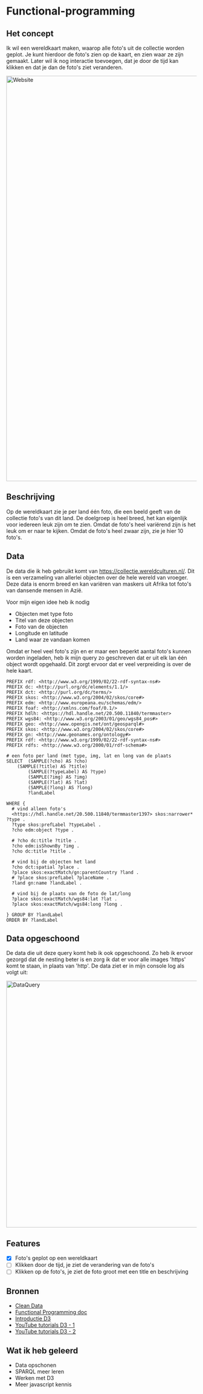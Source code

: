 # Functional-programming

## Het concept
Ik wil een wereldkaart maken, waarop alle foto's uit de collectie worden geplot. Je kunt hierdoor de foto's zien op de kaart, en zien waar ze zijn gemaakt. Later wil ik nog interactie toevoegen, dat je door de tijd kan klikken en dat je dan de foto's ziet veranderen. 

<img width="1071" alt="Website" src="https://user-images.githubusercontent.com/43337685/68882923-5713ad80-0710-11ea-82e1-c6cbec8c3702.png">

## Beschrijving
Op de wereldkaart zie je per land één foto, die een beeld geeft van de collectie foto's van dit land. De doelgroep is heel breed, het kan eigenlijk voor iedereen leuk zijn om te zien. Omdat de foto's heel variërend zijn is het leuk om er naar te kijken. Omdat de foto's heel zwaar zijn, zie je hier 10 foto's. 

## Data

De data die ik heb gebruikt komt van https://collectie.wereldculturen.nl/. Dit is een verzameling van allerlei objecten over de hele wereld van vroeger. Deze data is enorm breed en kan variëren van maskers uit Afrika tot foto's van dansende mensen in Azië. 

Voor mijn eigen idee heb ik nodig
* Objecten met type foto
* Titel van deze objecten
* Foto van de objecten
* Longitude en latitude
* Land waar ze vandaan komen

Omdat er heel veel foto's zijn en er maar een beperkt aantal foto's kunnen worden ingeladen, heb ik mijn query zo geschreven dat er uit elk lan één object wordt opgehaald. Dit zorgt ervoor dat er veel verpreiding is over de hele kaart. 

```sparql
PREFIX rdf: <http://www.w3.org/1999/02/22-rdf-syntax-ns#>
PREFIX dc: <http://purl.org/dc/elements/1.1/>
PREFIX dct: <http://purl.org/dc/terms/>
PREFIX skos: <http://www.w3.org/2004/02/skos/core#>
PREFIX edm: <http://www.europeana.eu/schemas/edm/>
PREFIX foaf: <http://xmlns.com/foaf/0.1/>
PREFIX hdlh: <https://hdl.handle.net/20.500.11840/termmaster>
PREFIX wgs84: <http://www.w3.org/2003/01/geo/wgs84_pos#>
PREFIX geo: <http://www.opengis.net/ont/geosparql#>
PREFIX skos: <http://www.w3.org/2004/02/skos/core#>
PREFIX gn: <http://www.geonames.org/ontology#>
PREFIX rdf: <http://www.w3.org/1999/02/22-rdf-syntax-ns#>
PREFIX rdfs: <http://www.w3.org/2000/01/rdf-schema#>

# een foto per land (met type, img, lat en long van de plaats
SELECT  (SAMPLE(?cho) AS ?cho) 
	(SAMPLE(?title) AS ?title) 
        (SAMPLE(?typeLabel) AS ?type) 
        (SAMPLE(?img) AS ?img) 
        (SAMPLE(?lat) AS ?lat)
        (SAMPLE(?long) AS ?long)
        ?landLabel 

WHERE {
  # vind alleen foto's
  <https://hdl.handle.net/20.500.11840/termmaster1397> skos:narrower* ?type .
  ?type skos:prefLabel ?typeLabel .   
  ?cho edm:object ?type .

  # ?cho dc:title ?title .
  ?cho edm:isShownBy ?img .
  ?cho dc:title ?title .

  # vind bij de objecten het land
  ?cho dct:spatial ?place .
  ?place skos:exactMatch/gn:parentCountry ?land .
  # ?place skos:prefLabel ?placeName .
  ?land gn:name ?landLabel .
  
  # vind bij de plaats van de foto de lat/long
  ?place skos:exactMatch/wgs84:lat ?lat .
  ?place skos:exactMatch/wgs84:long ?long .      

} GROUP BY ?landLabel
ORDER BY ?landLabel 
```

## Data opgeschoond

De data die uit deze query komt heb ik ook opgeschoond. Zo heb ik ervoor gezorgd dat de nesting beter is en zorg ik dat er voor alle images 'https' komt te staan, in plaats van 'http'. De data ziet er in mijn console log als volgt uit:

<img width="652" alt="DataQuery" src="https://user-images.githubusercontent.com/43337685/68883516-81199f80-0711-11ea-90ad-dbd05bb0e963.png">

## Features

- [x] Foto's geplot op een wereldkaart
- [ ] Klikken door de tijd, je ziet de verandering van de foto's
- [ ] Klikken op de foto's, je ziet de foto groot met een title en beschrijving 

## Bronnen
* [Clean Data](https://www.freecodecamp.org/news/the-junior-developers-guide-to-writing-super-clean-and-readable-code-cd2568e08aae/)
* [Functional Programming doc](https://docs.google.com/presentation/d/1ynCL4B4DyQ65V3cvjfZvbT2a9YrITbhUUUICoOjAP4c/edit#slide=id.g7081ab7627_0_38)
* [Introductie D3](https://d3js.org/#introduction)
* [YouTube tutorials D3 - 1](https://www.youtube.com/watch?v=-RQWC4I2I1s&list=PL9yYRbwpkykvOXrZumtZWbuaXWHvjD8gi&index=4)
* [YouTube tutorials D3 - 2](https://www.youtube.com/watch?v=IyIAR65G-GQ&list=PL9yYRbwpkykvOXrZumtZWbuaXWHvjD8gi&index=12)

## Wat ik heb geleerd
* Data opschonen
* SPARQL meer leren
* Werken met D3
* Meer javascript kennis
